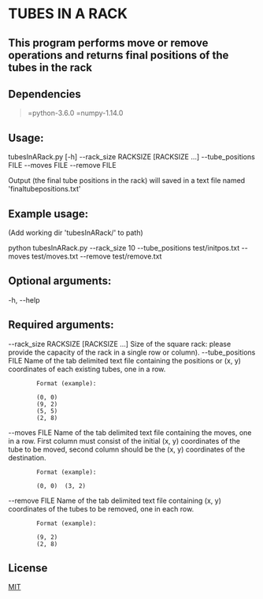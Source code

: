 # TUBES IN A RACK

## This program performs move or remove operations and returns final positions of the tubes in the rack

## Dependencies

>=python-3.6.0
>=numpy-1.14.0

## Usage:

tubesInARack.py [-h] --rack_size RACKSIZE [RACKSIZE ...]
                       --tube_positions FILE --moves FILE --remove FILE

Output (the final tube positions in the rack) will saved in a text file named 'finaltubepositions.txt'

## Example usage:

(Add working dir 'tubesInARack/' to path)

python tubesInARack.py --rack_size 10 --tube_positions test/initpos.txt --moves test/moves.txt --remove test/remove.txt 

## Optional arguments:
  -h, --help            

## Required arguments:
  --rack_size RACKSIZE [RACKSIZE ...]
                        Size of the square rack: please provide the capacity
                        of the rack in a single row or column).
  --tube_positions FILE
                        Name of the tab delimited text file containing the
                        positions or (x, y) coordinates of each existing tubes, one in a row.
			
			Format (example):
			
			(0, 0)
			(9, 2)
			(5, 5)
			(2, 8)
			
  --moves FILE          Name of the tab delimited text file containing the
                        moves, one in a row. First column must consist of the
                        initial (x, y) coordinates of the tube to be moved,
                        second column should be the (x, y) coordinates of the
                        destination.
			
			Format (example):
			
			(0, 0)	(3, 2)
			
  --remove FILE         Name of the tab delimited text file containing (x, y)
                        coordinates of the tubes to be removed, one in each
                        row.
			
			Format (example):
			
			(9, 2)
			(2, 8)
			
## License
[MIT](https://choosealicense.com/licenses/mit/)
